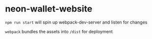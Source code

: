 # neon-wallet-website
`npm run start` will spin up webpack-dev-server and listen for changes

`webpack` bundles the assets into `/dist` for deployment
